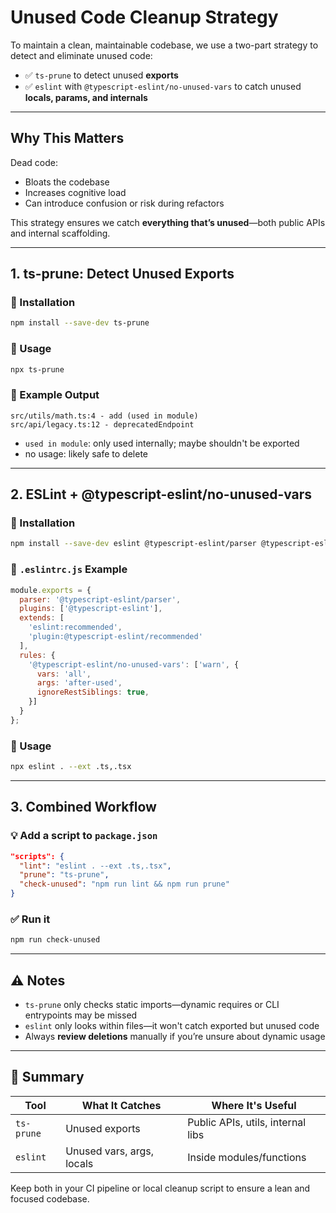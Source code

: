 # Unused Code Cleanup Strategy

To maintain a clean, maintainable codebase, we use a two-part strategy to detect and eliminate unused code:

- ✅ `ts-prune` to detect unused **exports**
- ✅ `eslint` with `@typescript-eslint/no-unused-vars` to catch unused **locals, params, and internals**

---

## Why This Matters

Dead code:
- Bloats the codebase
- Increases cognitive load
- Can introduce confusion or risk during refactors

This strategy ensures we catch **everything that’s unused**—both public APIs and internal scaffolding.

---

## 1. ts-prune: Detect Unused Exports

### 🔧 Installation

```bash
npm install --save-dev ts-prune
```

### 🚀 Usage

```bash
npx ts-prune
```

### 📌 Example Output

```
src/utils/math.ts:4 - add (used in module)
src/api/legacy.ts:12 - deprecatedEndpoint
```

- `used in module`: only used internally; maybe shouldn't be exported
- no usage: likely safe to delete

---

## 2. ESLint + @typescript-eslint/no-unused-vars

### 🔧 Installation

```bash
npm install --save-dev eslint @typescript-eslint/parser @typescript-eslint/eslint-plugin
```

### 🔧 `.eslintrc.js` Example

```js
module.exports = {
  parser: '@typescript-eslint/parser',
  plugins: ['@typescript-eslint'],
  extends: [
    'eslint:recommended',
    'plugin:@typescript-eslint/recommended'
  ],
  rules: {
    '@typescript-eslint/no-unused-vars': ['warn', {
      vars: 'all',
      args: 'after-used',
      ignoreRestSiblings: true,
    }]
  }
};
```

### 🚀 Usage

```bash
npx eslint . --ext .ts,.tsx
```

---

## 3. Combined Workflow

### 💡 Add a script to `package.json`

```json
"scripts": {
  "lint": "eslint . --ext .ts,.tsx",
  "prune": "ts-prune",
  "check-unused": "npm run lint && npm run prune"
}
```

### ✅ Run it

```bash
npm run check-unused
```

---

## ⚠️ Notes

- `ts-prune` only checks static imports—dynamic requires or CLI entrypoints may be missed
- `eslint` only looks within files—it won't catch exported but unused code
- Always **review deletions** manually if you’re unsure about dynamic usage

---

## 📎 Summary

| Tool       | What It Catches                | Where It's Useful                  |
|------------|--------------------------------|------------------------------------|
| `ts-prune` | Unused exports                 | Public APIs, utils, internal libs  |
| `eslint`   | Unused vars, args, locals      | Inside modules/functions           |

Keep both in your CI pipeline or local cleanup script to ensure a lean and focused codebase.
